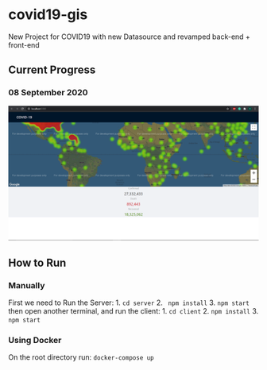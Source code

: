 # covid19-gis
New Project for COVID19 with new Datasource and revamped back-end + front-end


## Current Progress
### 08 September 2020
![Current Progress Sep 08](https://github.com/meowlearning/covid19-gis/blob/master/notes/GIS-Sep-08.PNG?raw=true)

## How to Run
### Manually
First we need to Run the Server: 
    1. ```cd server```
    2. ``` npm install```
    3. ``` npm start ```
then open another terminal, and run the client: 
    1. ```cd client```
    2. ```npm install```
    3. ```npm start```

### Using Docker
On the root directory run: ```docker-compose up```
